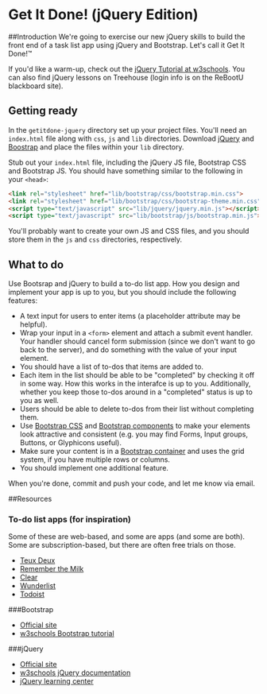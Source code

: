 # Get It Done! (jQuery Edition)

##Introduction
We're going to exercise our new jQuery skills to build the front end of a task list app using jQuery and Bootstrap. Let's call it Get It Done!&trade;

If you'd like a warm-up, check out the [jQuery Tutorial at w3schools](http://www.w3schools.com/jquery/). You can also find jQuery lessons on Treehouse (login info is on the ReBootU blackboard site).

## Getting ready
In the `getitdone-jquery` directory set up your project files. You'll need an `index.html` file along with `css`, `js` and `lib` directories. Download [jQuery](http://jquery.com/download/) and [Boostrap](http://getbootstrap.com) and place the files within your `lib` directory.

Stub out your `index.html` file, including the jQuery JS file, Bootstrap CSS and Bootstrap JS. You should have something similar to the following in your `<head>`:
```html
<link rel="stylesheet" href="lib/bootstrap/css/bootstrap.min.css">
<link rel="stylesheet" href="lib/bootstrap/css/bootstrap-theme.min.css">
<script type="text/javascript" src="lib/jquery/jquery.min.js"></script>
<script type="text/javascript" src="lib/bootstrap/js/bootstrap.min.js"></script>
```

You'll probably want to create your own JS and CSS files, and you should store them in the `js` and `css` directories, respectively.

## What to do

Use Bootsrap and jQuery to build a to-do list app. How you design and implement your app is up to you, but you should include the following features:
* A text input for users to enter items (a placeholder attribute may be helpful).
* Wrap your input in a `<form>` element and attach a submit event handler. Your handler should cancel form submission (since we don't want to go back to the server), and do something with the value of your input element.
* You should have a list of to-dos that items are added to.
* Each item in the list should be able to be "completed" by checking it off in some way. How this works in the interafce is up to you. Additionally, whether you keep those to-dos around in a "completed" status is up to you as well.
* Users should be able to delete to-dos from their list without completing them.
* Use [Bootstrap CSS](http://getbootstrap.com/css/) and [Bootstrap components](http://getbootstrap.com/components/) to make your elements look attractive and consistent (e.g. you may find Forms, Input groups, Buttons, or Glyphicons useful).
* Make sure your content is in a [Bootstrap container](http://getbootstrap.com/css/#grid) and uses the grid system, if you have multiple rows or columns.
* You should implement one additional feature.

When you're done, commit and push your code, and let me know via email.

##Resources

### To-do list apps (for inspiration)
Some of these are web-based, and some are apps (and some are both). Some are subscription-based, but there are often free trials on those.
* [Teux Deux](https://teuxdeux.com)
* [Remember the Milk](https://www.rememberthemilk.com)
* [Clear](http://realmacsoftware.com/clear/)
* [Wunderlist](https://www.wunderlist.com)
* [Todoist](https://en.todoist.com/seeYou)

###Bootstrap
* [Official site](http://getbootstrap.com)
* [w3schools Bootstrap tutorial](http://www.w3schools.com/bootstrap/)


###jQuery
* [Official site](https://jquery.com)
* [w3schools jQuery documentation](http://www.w3schools.com/jquery/)
* [jQuery learning center](http://learn.jquery.com)
